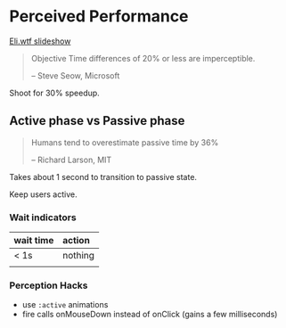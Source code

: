 # Perceived Performance

[Eli.wtf slideshow](http://assets.eli.wtf/talks/perceived-perf-perfmatters-2018/#/)

> Objective Time differences of 20% or less are imperceptible.
>
> – Steve Seow, Microsoft

Shoot for 30% speedup.

## Active phase vs Passive phase

> Humans tend to overestimate passive time by 36%
>
> – Richard Larson, MIT

Takes about 1 second to transition to passive state.

Keep users active.

### Wait indicators

| wait time | action |
| :--- | :--- |
| &lt; 1s | nothing |
|  |  |



### Perception Hacks

* use `:active` animations
* fire calls onMouseDown instead of onClick \(gains a few milliseconds\)



